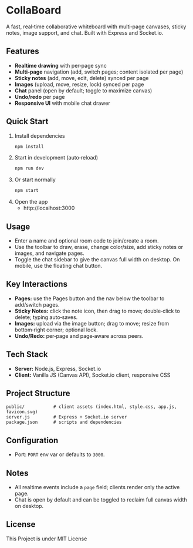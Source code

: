 # CollaBoard

A fast, real‑time collaborative whiteboard with multi‑page canvases, sticky notes, image support, and chat. Built with Express and Socket.io.

## Features
- **Realtime drawing** with per‑page sync
- **Multi‑page** navigation (add, switch pages; content isolated per page)
- **Sticky notes** (add, move, edit, delete) synced per page
- **Images** (upload, move, resize, lock) synced per page
- **Chat** panel (open by default; toggle to maximize canvas)
- **Undo/redo** per page
- **Responsive UI** with mobile chat drawer

## Quick Start
1. Install dependencies
   ```bash
   npm install
   ```
2. Start in development (auto‑reload)
   ```bash
   npm run dev
   ```
3. Or start normally
   ```bash
   npm start
   ```
4. Open the app
   - http://localhost:3000

## Usage
- Enter a name and optional room code to join/create a room.
- Use the toolbar to draw, erase, change color/size, add sticky notes or images, and navigate pages.
- Toggle the chat sidebar to give the canvas full width on desktop. On mobile, use the floating chat button.

## Key Interactions
- **Pages:** use the Pages button and the nav below the toolbar to add/switch pages.
- **Sticky Notes:** click the note icon, then drag to move; double‑click to delete; typing auto‑saves.
- **Images:** upload via the image button; drag to move; resize from bottom‑right corner; optional lock.
- **Undo/Redo:** per‑page and page‑aware across peers.

## Tech Stack
- **Server:** Node.js, Express, Socket.io
- **Client:** Vanilla JS (Canvas API), Socket.io client, responsive CSS

## Project Structure
```
public/           # client assets (index.html, style.css, app.js, favicon.svg)
server.js         # Express + Socket.io server
package.json      # scripts and dependencies
```

## Configuration
- Port: `PORT` env var or defaults to `3000`.

## Notes
- All realtime events include a `page` field; clients render only the active page.
- Chat is open by default and can be toggled to reclaim full canvas width on desktop.

## License
This Project is under MIT License
